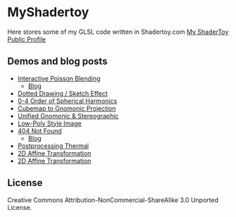 # MyShadertoy
Here stores some of my GLSL code written in Shadertoy.com
[My ShaderToy Public Profile](https://www.shadertoy.com/user/starea)

## Demos and blog posts
* [Interactive Poisson Blending](https://www.shadertoy.com/view/4l3Xzl)
    * [Blog](http://blog.ruofeidu.com/interactive-poisson-blending)
* [Dotted Drawing / Sketch Effect](https://www.shadertoy.com/view/ldSyzV)
* [0-4 Order of Spherical Harmonics](https://www.shadertoy.com/view/4dsyW8)
* [Cubemap to Gnomonic Projection](https://www.shadertoy.com/view/4sjcz1)
* [Unified Gnomonic & Stereographic](https://www.shadertoy.com/view/ldBczm)
* [Low-Poly Style Image](https://www.shadertoy.com/view/llGGz3)
* [404 Not Found](http://duruofei.com/404) 
    * [Blog](http://blog.ruofeidu.com/404-not-found-two-triangles/)
* [Postprocessing Thermal](https://www.shadertoy.com/view/4dcSDH)
* [2D Affine Transformation](https://www.shadertoy.com/view/llBSWw)
* [2D Affine Transformation](https://www.shadertoy.com/view/llBSWw)

License
----

Creative Commons Attribution-NonCommercial-ShareAlike 3.0 Unported License.